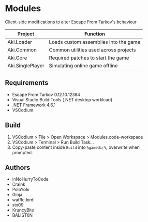 # Modules

Client-side modifications to alter Escape From Tarkov's behaviour

**Project**        | **Function**
------------------ | --------------------------------------------
Aki.Loader         | Loads custom assemblies into the game
Aki.Common         | Common utilities used across projects
Aki.Core           | Required patches to start the game
Aki.SinglePlayer   | Simulating online game offline

## Requirements

- Escape From Tarkov 0.12.10.12364
- Visual Studio Build Tools (.NET desktop workload)
- .NET Framework 4.6.1
- VSCodium

## Build

1. VSCodium > File > Open Workspace > Modules.code-workspace
2. VSCodium > Terminal > Run Build Task...
3. Copy-paste content inside `Build` into `%gamedir%`, overwrite when prompted.

## Authors

- InNoHurryToCode
- Craink
- PoloYolo
- Ginja
- waffle.lord
- stx09
- KruncyBite
- BALIST0N
